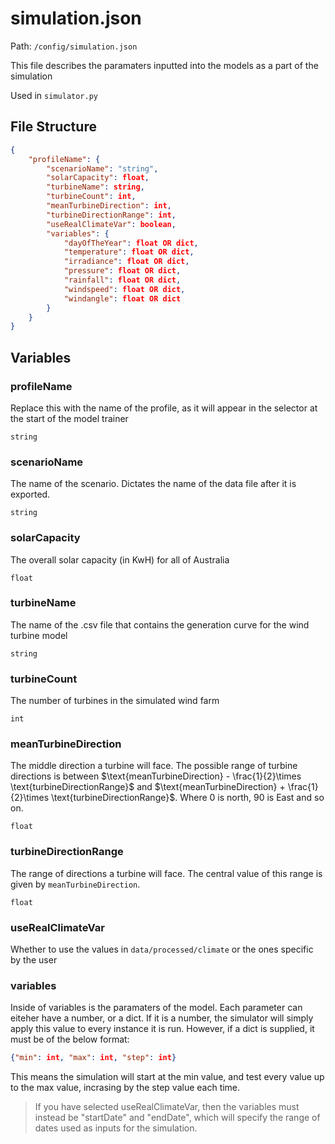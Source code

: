 # simulation.json
Path: `/config/simulation.json`

This file describes the paramaters inputted into the models as a part of the simulation

Used in `simulator.py`

## File Structure

```json
{
    "profileName": {
        "scenarioName": "string",
        "solarCapacity": float,
        "turbineName": string,
        "turbineCount": int,
        "meanTurbineDirection": int,
        "turbineDirectionRange": int,
        "useRealClimateVar": boolean,
        "variables": {
            "dayOfTheYear": float OR dict,
            "temperature": float OR dict,
            "irradiance": float OR dict,
            "pressure": float OR dict,
            "rainfall": float OR dict,
            "windspeed": float OR dict,
            "windangle": float OR dict
        }
    }
}
```

## Variables
### profileName
Replace this with the name of the profile, as it will appear in the selector at the start of the model trainer

`string`

### scenarioName
The name of the scenario. Dictates the name of the data file after it is exported. 

`string`

### solarCapacity
The overall solar capacity (in KwH) for all of Australia

`float`

### turbineName
The name of the .csv file that contains the generation curve for the wind turbine model

`string`

### turbineCount
The number of turbines in the simulated wind farm

`int`

### meanTurbineDirection
The middle direction a turbine will face. The possible range of turbine directions is between $\text{meanTurbineDirection} - \frac{1}{2}\times \text{turbineDirectionRange}$ and $\text{meanTurbineDirection} + \frac{1}{2}\times \text{turbineDirectionRange}$. Where 0 is north, 90 is East and so on. 

`float`

### turbineDirectionRange
The range of directions a turbine will face. The central value of this range is given by `meanTurbineDirection`.

`float`

### useRealClimateVar
Whether to use the values in `data/processed/climate` or the ones specific by the user

### variables
Inside of variables is the paramaters of the model. Each parameter can eiteher have a number, or a dict. If it is a number, the simulator will simply apply this value to every instance it is run. However, if a dict is supplied, it must be of the below format:

```json
{"min": int, "max": int, "step": int}
```

This means the simulation will start at the min value, and test every value up to the max value, incrasing by the step value each time. 

> If you have selected useRealClimateVar, then the variables must instead be "startDate" and "endDate", which will specify the range of dates used as inputs for the simulation. 